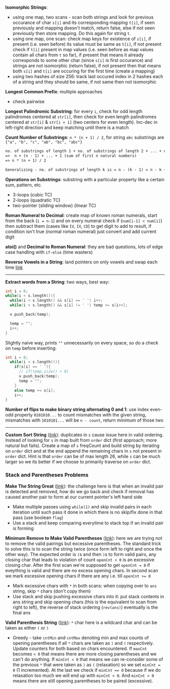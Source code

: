 **Isomorphic Strings**: 
- using one map, two scans - scan both strings and look for previous occurance of char `s[i]` and its corresponding mapping `t[i]`, if seen previously and mapping doesn't match, return false, else if not seen previously then store mapping. Do this again for string `t`.
- using one map, one scan: check map keys for existence of `s[i]`, if present (i.e. seen before) its value must be same as `t[i]`, if not present check if `t[i]` present in map values (i.e. seen before as map values contain all chars from `t` so far), if present that means it already corresponds to some other char (since `s[i]` is first occurance) and strings are not isomorphic (return false), if not present then that means both `s[i]` and `t[i]` are occuring for the first time (create a mapping)
- using two hashes of size 256: track last occured index in 2 hashes each of a string and they should be same, if not same then not isomorphic

**Longest Common Prefix**: multiple approaches
- check pairwise

**Longest Palindromic Substring**: for every `i`, check for odd length palindromes centered at `str[i]`, then check for even length palindromes centered at `str[i]` & `str[i + 1]` (two centers for even length). Inc-dec in left-right direction and keep matching until there is a match

**Count Number of Substrings**: `n * (n + 1) / 2`, for string `abc` substrings are `{"a", "b", "c", "ab", "bc", "abc"}`
```txt
no. of substrings of length 1 + no. of substrings of length 2 + ... + no. of substrings of length n
=>  n + (n - 1) + ... + 1 (sum of first n natural numbers)
=> n * (n + 1) / 2

Generalizing - no. of substrings of length k is = n - (k - 1) = n - k + 1
```

**Operations on Substrings**: substring with a particular property like a certain sum, pattern, etc.
- 3-loops (cubic TC)
- 2-loops (quadratic TC)
- two-pointer (sliding window) (linear TC)

**Roman Numeral to Decimal**: create map of known roman numerals, start from the back (`i = n-1`) and on every numeral check if (`num[i-1] < num[i]`) then subtract them (cases like `IV`, `IX`, `CD`) to get digit to add to result, if condition isn't true (normal roman numeral) just convert and add current digit

**atoi()** and **Decimal to Roman Numeral**: they are bad questions, lots of edge case handling with `if-else` (time wasters)

**Reverse Vowels in a String**: land pointers on only vowels and swap each time [link](https://leetcode.com/problems/reverse-vowels-of-a-string/submissions/1156476438/)

--- 
**Extract words from a String**: two ways, best way:
```cpp
int i = 0;
while(i < s.length()){
  while(i < s.length() && s[i] == ' ') i++;
  while(i < s.length() && s[i] != ' ') temp += s[i++];

  v.push_back(temp);

  temp = "";
  i++;
}
```
Slightly naive way, prints `""` unnecessarily on every space, so do a check on `temp` before inserting:
```cpp
int i = 0;
  while(i < s.length()){
    if(s[i] == ' '){
      // if(temp.size() > 0)
      v.push_back(temp);
      temp = "";    
    }
    else temp += s[i];
    i++;
}
```

**Number of flips to make binary string alternating 0 and 1**: use index even-odd property `0101010...` to count mismatches with the given string, mismatches with `1010101...` will be `n - count`, return minimum of those two

---

**Custom Sort String** ([link](https://leetcode.com/problems/custom-sort-string/)): duplicates in `s` cause issue here in valid ordering. Instead of looking for `s` in map built from `order` dict (first approach; more natural but fails). Create a map of `s` freqCount and build string by iterating on `order` dict and at the end append the remaining chars in `s` not present in `order` dict. Hint is that `order` can be of max length 26, while `s` can be much larger so we its better if we choose to primarily traverse on `order` dict.

### Stack and Parentheses Problems

**Make The String Great** ([link](https://leetcode.com/problems/make-the-string-great/description/)): the challenge here is that when an invalid pair is detected and removed, how do we go back and check if removal has caused another pair to form at our current pointer's left hand side
- Make multiple passes using `while(1)` and skip invalid pairs in each iteration until such pass it done in which there is no skip/fix done in that pass (use boolean `flag`)
- Use a stack and keep comparing everytime to stack top if an invalid pair is forming

**Minimum Remove to Make Valid Parentheses** ([link](https://leetcode.com/problems/minimum-remove-to-make-valid-parentheses/)): here we are trying not to remove the valid pairings but excessive parentheses. The standard trick to solve this is to scan the string twice (once form left to right and once the other way). The expected order is `(`s and then `)`s to form valid pairs, any closing char that leads to violation of count `openCnt < 0` is an excessive closing char. After the first scan we're supposed to get `openCnt = 0` if eveything is valid and there are no excess opening chars. In second scan we mark excessive opening chars if there are any i.e. till `openCnt >= 0`
- Mark excessive chars with `*` in both scans: when copying over to `ans` string, skip `*` chars (don't copy them)
- Use stack and skip pushing excessive chars into it: put stack contents in ans string and skip opening chars (this is the equivalent to scan from right to left), the reverse of stack ordering (`rev(ans)`) eventually is the final ans

**Valid Parenthesis String** ([link](https://leetcode.com/problems/valid-parenthesis-string/)): `*` char here is a wildcard char and can be taken as either `(` or `)`
- Greedy - take `cntMin` and `cntMax` denoting min and max counts of opening parentheses if all `*` chars are taken as `)` and `(` respectively. Update counters for both based on chars encountered. If `maxCnt` becomes `< 0` that means there are more closing parentheses and we can't do anything. If `minCnt < 0` that means we can re-consider some of the previous `*` that were taken as `)` as `(` (relaxation) so we set `minCnt = 0` (1 incremented). At the last we check if `minCnt == 0` because if we do relaxation too much we will end up with `minCnt < 0`. And `minCnt > 0` means there are still opening parentheses to be paired (excessive).
